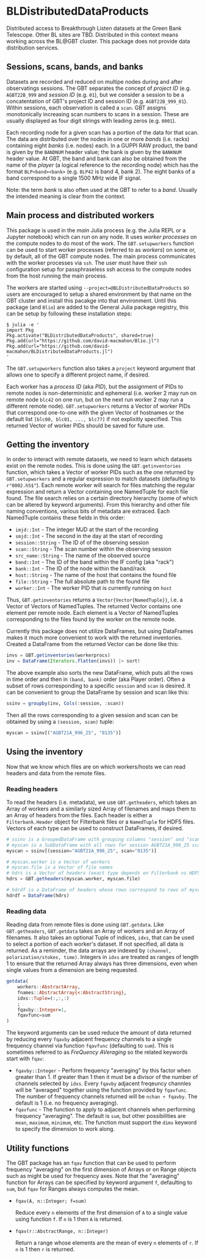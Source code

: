 # BLDistributedDataProducts

Distributed access to Breakthrough Listen datasets at the Green Bank Telescope.
Other BL sites are TBD.  Distributed in this context means working across the
BL@GBT cluster.  This package does not provide data distribution services.

## Sessions, scans, bands, and banks

Datasets are recorded and reduced on multipe nodes during and after observatings
sessions.  The GBT separates the concept of *project ID* (e.g. `AGBT22B_999` and
*session ID* (e.g. `01`), but we consider a session to be a concatentation of
GBT's project ID and session ID (e.g. `AGBT22B_999_01`).  Within sessions, each
observation is called a `scan`.  GBT assigns monotonically increasing scan
numbers to scans in a session.  These are usually displayed as four digit
strings with leading zeros (e.g. `0001`).

Each recording node for a given scan has a portion of the
data for that scan.  The data are distributed over the nodes in one or more
*bands* (i.e.  racks) containing eight *banks* (i.e. nodes) each.  In a GUPPI
RAW product, the band is given by the `BANDNUM` header value; the bank is given
by the `BANKNUM` header value.  At GBT, the band and bank can also be obtained
from the name of the *player* (a logical reference to the recording node) which
has the format `BLP<band><bank>` (e.g. `BLP42` is band 4, bank 2).  The eight
banks of a band correspond to a single 1500 MHz wide IF signal.

Note: the term *bank* is also often used at the GBT to refer to a *band*.
Usually the intended meaning is clear from the context.

## Main process and distributed workers

This package is used in the *main* Julia process (e.g. the Julia REPL or a
Jupyter notebook) which can run on any node.  It uses *worker processes* on the
compute nodes to do most of the work.  The `GBT.setupworkers` function can be
used to start worker processes (referred to as *workers*) on some or, by
default, all of the GBT compute nodes.  The main process communicates with the
worker processes via `ssh`.  The user must have their `ssh` configuration setup
for passphraseless ssh access to the compute nodes from the host running the
main process.

The workers are started using `--project=@BLDistributedDataProducts` so users
are encouraged to setup a shared environment by that name on the GBT cluster and
install this pacakge into that environment.  Until this package (and `Blio`) are
added to the General Julia package registry, this can be setup by following
these installation steps:

```
$ julia -e '
import Pkg
Pkg.activate("BLDistributedDataProducts", shared=true)
Pkg.add(url="https://github.com/david-macmahon/Blio.jl")
Pkg.add(url="https://github.com/david-macmahon/BLDistributedDataProducts.jl")
'
```

The `GBT.setupworkers` function also takes a `project` keyword argument that
allows one to specify a different project name, if desired.

Each worker has a *process ID* (aka *PID*), but the assignment of PIDs to remote
nodes is non-deterministic and ephemeral (i.e. worker 2 may run on remote node
`blc42` on one run, but on the next run worker 2 may run a different remote
node).  `GBT.setupworkers` returns a Vector of worker PIDs that correspond
one-to-one with the given Vector of hostnames or the default list
`[blc00, blc01, ..., blc77]` if not explixitly specified.  This returned Vector
of worker PIDs should be saved for future use.

## Getting the inventory

In order to interact with remote datasets, we need to learn which datasets exist
on the remote nodes.  This is done using the `GBT.getinventories` function,
which takes a Vector of worker PIDs such as the one returned by
`GBT.setupworkers` and a regular expression to match datasets (defaulting to
`r"0002.h5$"`).  Each remote worker will search for files matching the regular
expression and return a Vector containing one NamedTuple for each file found.
The file search relies on a certain directory hierarchy (some of which can be
altered by keyword arguments).  From this hierarchy and other file naming
conventions, various bits of metadata are extraced.  Each NamedTuple contains
these fields in this order:

- `imjd::Int` - The integer MJD at the start of the recording
- `smjd::Int` - The second in the day at the start of recording
- `session::String` - The ID of of the observing session
- `scan::String` - The scan number within the observing session
- `src_name::String` - The name of the observed source
- `band::Int` - The ID of the band within the IF config (aka "rack")
- `bank::Int` - The ID of the node within the band/rack
- `host::String` - The name of the host that contains the found file
- `file::String` - The full absolute path to the found file
- `worker::Int` - The worker PID that is currently running on `host`

Thus, `GBT.getinventories` returns a `Vector{Vector{NamedTuple}}`, i.e. a Vector
of Vectors of NamedTuples.  The returned Vector contains one element per remote
node.  Each element is a Vector of NamedTuples corresponding to the files found
by the worker on the remote node.

Currently this package does not utilize DataFrames, but using DataFrames makes
it much more convenient to work with the returned inventories.  Created a
DataFrame from the returned Vector can be done like this:

```julia
invs = GBT.getinventories(workerprocs)
inv = DataFrame(Iterators.flatten(invs)) |> sort!
```

The above example also sorts the new DataFrame, which puts all the rows in time
order and then in `(band, bank)` order (aka Player order).  Often a subset of
rows corresponding to a specific `session` and `scan` is desired.  It can be
convenient to group the DataFrame by session and scan like this:

```julia
ssinv = groupby(inv, Cols(:session, :scan))
```

Then all the rows corresponding to a given session and scan can be obtained by
using a `(session, scan)` tuple:

```julia
myscan = ssinv[("AGBT21A_996_25", "0135")]
```

## Using the inventory

Now that we know which files are on which workers/hosts we can read headers and
data from the remote files.

### Reading headers

To read the headers (i.e. metadata), we use `GBT.getheaders`, which takes an
Array of workers and a similarly sized Array of filenames and maps them to an
Array of headers from the files.  Each header is either a `Filterbank.Header`
object for Filterbank files or a `NamedTuple` for HDF5 files.  Vectors of each
type can be used to construct DataFrames, if desired.

```julia
# ssinv is a GroupedDataFrame with grouping columns "session" and "scan" as created above
# myscan is a SubDataFrame with all rows for session AGBT21A_996_25 scan 0135
myscan = ssinv[(session="AGBT21A_996_25", scan="0135")]

# myscan.worker is a Vector of workers
# myscan.file is a Vector of file names
# hdrs is a Vector of headers (exact type depends on Filterbank vs HDF5)
hdrs = GBT.getheaders(myscan.worker, myscan.file)

# hdrdf is a DataFrame of headers whose rows correspond to rows of myscan
hdrdf = DataFrame(hdrs)
```

### Reading data

Reading data from remote files is done using `GBT.getdata`. Like
`GBT.getheaders`, `GBT.getdata` takes an Array of workers and an Array of
filenames.  It also takes an optional Tuple of indices, `idxs`, that can be used
to select a portion of each worker's dataset.  If not specified, all data is
returned.  As a reminder, the data arrays are indexed by
`(channel, polarization/stokes, time)`.  Integers in `idxs` are treated as
ranges of length 1 to ensure that the returned Array always has three
dimensions, even when single values from a dimension are being requested.

```julia
getdata(
    workers::AbstractArray,
    fnames::AbstractArray{<:AbstractString},
    idxs::Tuple=(:,:,:)
    ;
    fqavby::Integer=1,
    fqavfunc=sum
)
```

The keyword arguments can be used reduce the amount of data returned by reducing
every `fqavby` adjacent frequency channels to a single frequency channel via
function `fqavfunc` (defaulting to `sum`).  This is sometimes referred to as
*FreQuency AVeraging* so the related keywords start with `fqav`:

- `fqavby::Integer` - Perform frequency "averaging" by this factor when greater
  than 1.  If greater than 1 then it must be a divisor of the number of channels
  selected by `idxs`.  Every `fqavby` adjacent freqeuncy channles will be
  "averaged" together using the function provided by `fqavfunc`.  The number of
  frequency channels returned will be `nchan ÷ fqavby`.  The default is 1 (i.e.
  no frequency averaging).
- `fqavfunc` - The function to apply to adjacent channels when performing
  frequency "averaging".  The default is `sum`, but other possibilities are
  `mean`, `maximum`, `minimum`, etc.  The function must support the `dims`
  keyword to specify the dimension to work along.

## Utility functions

The GBT package has an `fqav` function that can be used to perform frequency
"averaging" on the first dimension of Arrays or on Range objects such as might
be used for frequency axes.  Note that the "averaging" function for Arrays can
be specified by keyword argument `f`, defaulting to `sum`, but `fqav` for Ranges
always computes the mean.

* `fqav(A, n::Integer; f=sum)`

  Reduce every `n` elements of the first dimension of `A` to a single value
  using function `f`.  If `n` is 1 then `A` is returned.

* `fqav(r::AbstractRange, n::Integer)`

  Return a range whose elements are the mean of every `n` elements of `r`.  If
  `n` is 1 then `r` is returned.
